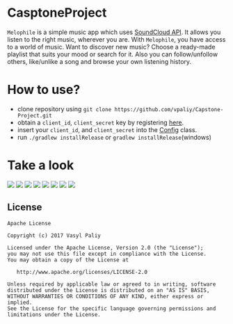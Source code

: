 # CasptoneProject

`Melophile` is a simple music app which uses [SoundCloud API](https://soundcloud.com/stream).
It allows you listen to the right music, wherever you are. 
With `Melophile`, you have access to a world of music.
Want to discover new music? Choose a ready-made playlist that suits your mood or search for it.
Also you can follow/unfollow others, like/unlike a song and browse your own listening history.

# How to use? #
- clone repository using `git clone https://github.com/vpaliy/Capstone-Project.git`
- obtain a `client_id`, `client_secret` key by registering [here](https://developers.soundcloud.com/docs/api/reference).
- insert your `client_id`, and `client_secret` into the  [Config](https://github.com/vpaliyX/CasptoneProject/blob/master/app/src/main/java/com/vpaliy/melophile/di/Config.java) class.
- run `./gradlew installRelease` or `gradlew installRelease`(windows)


# Take a look #

![](https://github.com/vpaliyX/CasptoneProject/blob/master/art/playlist.gif)
![](https://github.com/vpaliyX/CasptoneProject/blob/master/art/user.gif)
![](https://github.com/vpaliyX/CasptoneProject/blob/master/art/fourth.png)
![](https://github.com/vpaliyX/CasptoneProject/blob/master/art/second_2.png)
![](https://github.com/vpaliyX/CasptoneProject/blob/master/art/first_1.png)
![](https://github.com/vpaliyX/CasptoneProject/blob/master/art/third.png)
![](https://github.com/vpaliyX/CasptoneProject/blob/master/art/player.png)
![](https://github.com/vpaliyX/CasptoneProject/blob/master/art/sixth.png)

## License ##

``````
Apache License

Copyright (c) 2017 Vasyl Paliy

Licensed under the Apache License, Version 2.0 (the "License");
you may not use this file except in compliance with the License.
You may obtain a copy of the License at

   http://www.apache.org/licenses/LICENSE-2.0

Unless required by applicable law or agreed to in writing, software
distributed under the License is distributed on an "AS IS" BASIS,
WITHOUT WARRANTIES OR CONDITIONS OF ANY KIND, either express or implied.
See the License for the specific language governing permissions and
limitations under the License.
``````

